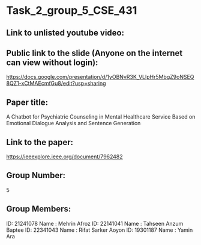 # Task_2_group_5_CSE_431

Link to unlisted youtube video:
-------------------------------------------


Public link to the slide (Anyone on the internet can view without login):
---------------------------------------------------------------------------
https://docs.google.com/presentation/d/1yOBNvR3K_VLlpHr5MbgZ9oNSEQ8QZ1-xCtMAEcmfGu8/edit?usp=sharing

Paper title:
------------------
A Chatbot for Psychiatric Counseling in Mental Healthcare Service Based on Emotional Dialogue Analysis and Sentence Generation

Link to the paper:
-------------------
https://ieeexplore.ieee.org/document/7962482

Group Number:
---------------
5

Group Members:
--------------------------
ID: 21241078 Name : Mehrin Afroz
ID: 22141041 Name : Tahseen Anzum Baptee
ID: 22341043 Name : Rifat Sarker Aoyon
ID: 19301187 Name : Yamin Ara

